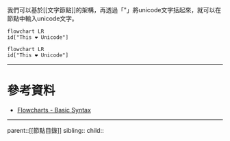 我們可以基於[[文字節點]]的架構，再透過「"」將unicode文字括起來，就可以在節點中輸入unicode文字。
```Mermaid
flowchart LR
id["This ❤ Unicode"]
```
```mermaid
flowchart LR
id["This ❤ Unicode"]
```
- - -
# 參考資料
- [Flowcharts - Basic Syntax](https://mermaid.js.org/syntax/flowchart.html)
- - -
parent::[[節點目錄]]
sibling::
child::